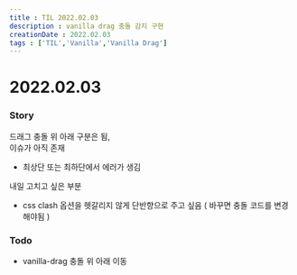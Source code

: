 ```yaml
---
title : TIL 2022.02.03
description : vanilla drag 충돌 감지 구현 
creationDate : 2022.02.03
tags : ['TIL','Vanilla','Vanilla Drag']
---
```


# 2022.02.03

### Story
드래그 충돌 위 아래 구분은 됨,       
이슈가 아직 존재
- 최상단 또는 최하단에서 에러가 생김

내일 고치고 싶은 부분
- css clash 옵션을 헷갈리지 않게 단반향으로 주고 싶음 ( 바꾸면 충돌 코드를 변경해야됨 )


### Todo
- vanilla-drag 충돌 위 아래 이동